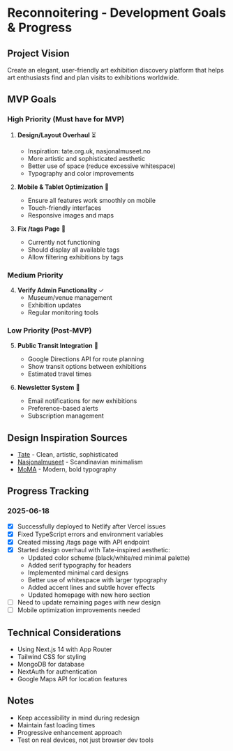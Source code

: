 # Reconnoitering - Development Goals & Progress

## Project Vision
Create an elegant, user-friendly art exhibition discovery platform that helps art enthusiasts find and plan visits to exhibitions worldwide.

## MVP Goals

### High Priority (Must have for MVP)
1. **Design/Layout Overhaul** ⏳
   - Inspiration: tate.org.uk, nasjonalmuseet.no
   - More artistic and sophisticated aesthetic
   - Better use of space (reduce excessive whitespace)
   - Typography and color improvements
   
2. **Mobile & Tablet Optimization** 📱
   - Ensure all features work smoothly on mobile
   - Touch-friendly interfaces
   - Responsive images and maps
   
3. **Fix /tags Page** 🔧
   - Currently not functioning
   - Should display all available tags
   - Allow filtering exhibitions by tags

### Medium Priority
4. **Verify Admin Functionality** ✓
   - Museum/venue management
   - Exhibition updates
   - Regular monitoring tools

### Low Priority (Post-MVP)
5. **Public Transit Integration** 🚌
   - Google Directions API for route planning
   - Show transit options between exhibitions
   - Estimated travel times
   
6. **Newsletter System** 📧
   - Email notifications for new exhibitions
   - Preference-based alerts
   - Subscription management

## Design Inspiration Sources
- [Tate](https://www.tate.org.uk) - Clean, artistic, sophisticated
- [Nasjonalmuseet](https://www.nasjonalmuseet.no) - Scandinavian minimalism
- [MoMA](https://www.moma.org) - Modern, bold typography

## Progress Tracking

### 2025-06-18
- [x] Successfully deployed to Netlify after Vercel issues
- [x] Fixed TypeScript errors and environment variables
- [x] Created missing /tags page with API endpoint
- [x] Started design overhaul with Tate-inspired aesthetic:
  - Updated color scheme (black/white/red minimal palette)
  - Added serif typography for headers
  - Implemented minimal card designs
  - Better use of whitespace with larger typography
  - Added accent lines and subtle hover effects
  - Updated homepage with new hero section
- [ ] Need to update remaining pages with new design
- [ ] Mobile optimization improvements needed

## Technical Considerations
- Using Next.js 14 with App Router
- Tailwind CSS for styling
- MongoDB for database
- NextAuth for authentication
- Google Maps API for location features

## Notes
- Keep accessibility in mind during redesign
- Maintain fast loading times
- Progressive enhancement approach
- Test on real devices, not just browser dev tools